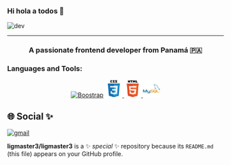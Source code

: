 ### Hi hola a todos 👋
<img src="https://blogger.googleusercontent.com/img/b/R29vZ2xl/AVvXsEgXOBvDo0bu2g10cKvmxQFCvHOtWLnXDZRHtOT4g96j72kTaSxU0KX4IPiOHBTXjqMsK42s1s46gjsdhQMV5BVrjzVVUiz441Arn3jsmmeRbQheeKeyDZHbgnMB_Wq9zc4PLM7BwCw8McX9qAwPZPdPpaDhVrq0PYWTBA5zodvrTW7v3vY4fUeYndkPDA/s1200/lenguaje-programacion-videojuegos-populares.webp" alt="dev">
<hr>

<h3 align="center">A passionate frontend developer from Panamá 🇵🇦</h3>

<h3 align="left">Languages and Tools:</h3>
<p align="center"><a href="https://getbootstrap.com/"><img src="https://getbootstrap.com/docs/5.3/assets/brand/bootstrap-logo-shadow.png" alt="Boostrap" style="width: 50px; ,height: 150px;"></a>
   <a href="https://www.w3schools.com/css/" target="_blank" rel="noreferrer"> <img src="https://raw.githubusercontent.com/devicons/devicon/master/icons/css3/css3-original-wordmark.svg" alt="css3" width="40" height="40"/> </a> <a href="https://www.w3.org/html/" target="_blank" rel="noreferrer"> <img src="https://raw.githubusercontent.com/devicons/devicon/master/icons/html5/html5-original-wordmark.svg" alt="html5" width="40" height="40"/> </a> <a href="https://www.mysql.com/" target="_blank" rel="noreferrer"> <img src="https://raw.githubusercontent.com/devicons/devicon/master/icons/mysql/mysql-original-wordmark.svg" alt="mysql" width="40" height="40"/> </a> </p>

## 🌐 Social ✨️
<a href="enier.arauz@unachi.ac.pa">
  <img src="https://upload.wikimedia.org/wikipedia/commons/thumb/7/7e/Gmail_icon_%282020%29.svg/2560px-Gmail_icon_%282020%29.svg.png" alt="gmail" width="40" height="40"/>
    </a>
    
**ligmaster3/ligmaster3** is a ✨ _special_ ✨ repository because its `README.md` (this file) appears on your GitHub profile.
<!--
Here are some ideas to get you started:
## 🌐 Social ✨️
- 🔭 I’m currently working on ...
- 🌱 I’m currently learning ...
- 👯 I’m looking to collaborate on ...
- 🤔 I’m looking for help with ...
- 💬 Ask me about ...
- 📫 How to reach me: ...
- 😄 Pronouns: ...
-  Fun fact: ...
<--
